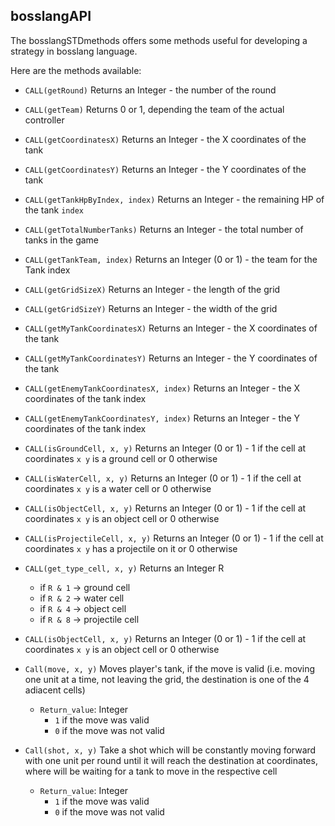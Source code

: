 ## bosslangAPI

The bosslangSTDmethods offers some methods useful for developing a strategy in bosslang language.

Here are the methods available:

* `CALL(getRound)`
	Returns an Integer - the number of the round

* `CALL(getTeam)`
	Returns 0 or 1, depending the team of the actual controller

* `CALL(getCoordinatesX)`
	Returns an Integer - the X coordinates of the tank

* `CALL(getCoordinatesY)`
	Returns an Integer - the Y coordinates of the tank


* `CALL(getTankHpByIndex, index)`
	Returns an Integer - the remaining HP of the tank `index`


* `CALL(getTotalNumberTanks)`
	Returns an Integer - the total number of tanks in the game

* `CALL(getTankTeam, index)`
	Returns an Integer (0 or 1) - the team for the Tank index

* `CALL(getGridSizeX)`
	Returns an Integer - the length of the grid


* `CALL(getGridSizeY)`
	Returns an Integer - the width of the grid

* `CALL(getMyTankCoordinatesX)`
	Returns an Integer - the X coordinates of the tank

* `CALL(getMyTankCoordinatesY)`
	Returns an Integer - the Y coordinates of the tank



* `CALL(getEnemyTankCoordinatesX, index)`
	Returns an Integer - the X coordinates of the tank index

* `CALL(getEnemyTankCoordinatesY, index)`
	Returns an Integer - the Y coordinates of the tank index

* `CALL(isGroundCell, x, y)`
	Returns an Integer (0 or 1) - 1 if the cell at coordinates `x y` is a ground cell or 0 otherwise


* `CALL(isWaterCell, x, y)`
	Returns an Integer (0 or 1) - 1 if the cell at coordinates `x y` is a water cell or 0 otherwise

* `CALL(isObjectCell, x, y)`
	Returns an Integer (0 or 1) - 1 if the cell at coordinates `x y` is an object cell or 0 otherwise

* `CALL(isProjectileCell, x, y)`
	Returns an Integer (0 or 1) - 1 if the cell at coordinates `x y` has a projectile on it or 0 otherwise

* `CALL(get_type_cell, x, y)`
Returns an Integer R
	*	if `R & 1`  -> ground cell
	*	if `R & 2`  -> water cell
	*	if `R & 4`  -> object cell
	*	if `R & 8`  -> projectile cell

* `CALL(isObjectCell, x, y)`
	Returns an Integer (0 or 1) - 1 if the cell at coordinates `x y` is an object cell or 0 otherwise

* `Call(move, x, y)`
	Moves player's tank, if the move is valid (i.e. moving one unit at a time, not leaving the grid, the destination is one of the 4 adiacent cells)
    * `Return_value`: Integer
        * `1` if the move was valid 
        * `0` if the move was not valid

* `Call(shot, x, y)`
    Take a shot which will be constantly moving forward with one unit per round until it will reach the destination at coordinates, where will be waiting for a tank to move in the respective cell
    * `Return_value`: Integer
        * `1` if the move was valid 
        * `0` if the move was not valid